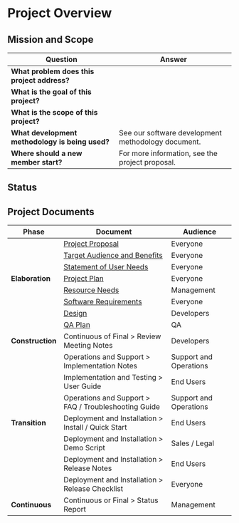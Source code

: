 # Project Overview

## Mission and Scope

| Question                                        | Answer                                             |
| ----------------------------------------------- | -------------------------------------------------- |
| **What problem does this project address?**     |                                                    |
| **What is the goal of this project?**           |                                                    |
| **What is the scope of this project?**          |                                                    |
| **What development methodology is being used?** | See our software development methodology document. |
| **Where should a new member start?**            | For more information, see the project proposal.    |

## Status
[comment]: # (Briefly describe the status of this project. E.g., what phase are you in? And, what is your next major milestone? Detailed project status is written in the status reports, not here.)

## Project Documents

| Phase            | Document                                                                      | Audience               |
| ---------------- | ----------------------------------------------------------------------------- | ---------------------- |
|                  | [Project Proposal](planning/proposal.md)                                      | Everyone               |
|                  | [Target Audience and Benefits](planning/target_benefits.md)                   | Everyone               |
|                  | [Statement of User Needs](requirements_specifications/user_needs.md)          | Everyone               |
| **Elaboration**  | [Project Plan](planning/plan.md)                                              | Everyone               |
|                  | [Resource Needs](planning/resource_needs.md)                                  | Management             |
|                  | [Software Requirements](requirements_specifications/software_requirements.md) | Everyone               |
|                  | [Design](architecture_design/design.md)                                       | Developers             |
|                  | [QA Plan](planning/qa_plan.md)                                                | QA                     |
| **Construction** | Continuous of Final > Review Meeting Notes                                    | Developers             |
|                  | Operations and Support > Implementation Notes                                 | Support and Operations |
|                  | Implementation and Testing > User Guide                                       | End Users              |
|                  | Operations and Support > FAQ / Troubleshooting Guide                          | Support and Operations |
| **Transition**   | Deployment and Installation > Install / Quick Start                           | End Users              |
|                  | Deployment and Installation > Demo Script                                     | Sales / Legal          |
|                  | Deployment and Installation > Release Notes                                   | End Users              |
|                  | Deployment and Installation > Release Checklist                               | Everyone               |
| **Continuous**   | Continuous or Final > Status Report                                           | Management             |